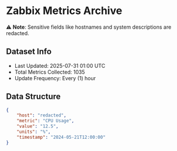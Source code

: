 # Zabbix Metrics Archive

⚠️ **Note**: Sensitive fields like hostnames and system descriptions are redacted.

## Dataset Info
- Last Updated: 2025-07-31 01:00 UTC
- Total Metrics Collected: 1035
- Update Frequency: Every (1) hour

## Data Structure
```json
{
    "host": "redacted",
    "metric": "CPU Usage",
    "value": "12.5",
    "units": "%",
    "timestamp": "2024-05-21T12:00:00"
}
```
